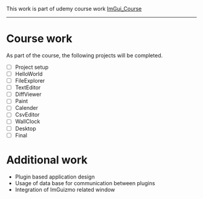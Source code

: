 This work is part of udemy course work [ImGui_Course](https://github.com/GregWagner/ImGui_Course)

---
# Course work
As part of the course, the following projects will be completed.
- [ ] Project setup
- [ ] HelloWorld 
- [ ] FileExplorer
- [ ] TextEditor
- [ ] DiffViewer
- [ ] Paint
- [ ] Calender
- [ ] CsvEditor
- [ ] WallClock
- [ ] Desktop
- [ ] Final

# Additional work
- Plugin based application design
- Usage of data base for communication between plugins
- Integration of ImGuizmo related window 

